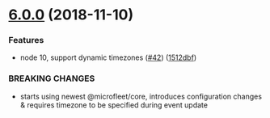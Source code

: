 # [6.0.0](https://github.com/makeomatic/mservice-calendar/compare/v5.0.1...v6.0.0) (2018-11-10)


### Features

* node 10, support dynamic timezones ([#42](https://github.com/makeomatic/mservice-calendar/issues/42)) ([1512dbf](https://github.com/makeomatic/mservice-calendar/commit/1512dbf))


### BREAKING CHANGES

* starts using newest @microfleet/core, introduces configuration changes & requires timezone to be specified during event update
